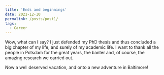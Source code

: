```yaml
---
title: 'Ends and beginnings'
date: 2021-12-10
permalink: /posts/post1/
tags:
  - Career
---
```



Wow, what can I say? I just defended my PhD thesis and thus concluded a big chapter of my life, and surely of my academic life. I want to thank all the people in Potsdam for the great years, the banter and, of course, the amazing research we carried out. 

Now a well deserved vacation, and onto a new adventure in Baltimore! 